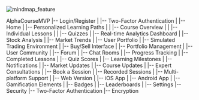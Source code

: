 ![mindmap_feature](https://github.com/dada325/alpha_course/assets/7775973/d33e5a86-2bee-49f3-98f7-85c962a213b1)



AlphaCourseMVP
|-- Login/Register
|   |-- Two-Factor Authentication
|
|-- Home
|   |-- Personalized Learning Paths
|   |   |-- Course Overview
|   |   |-- Individual Lessons
|   |   |-- Quizzes
|
|-- Real-time Analytics Dashboard
|   |-- Stock Analysis
|   |-- Market Trends
|   |-- User Portfolio
|
|-- Simulated Trading Environment
|   |-- Buy/Sell Interface
|   |-- Portfolio Management
|
|-- User Community
|   |-- Forum
|   |-- Chat Rooms
|
|-- Progress Tracking
|   |-- Completed Lessons
|   |-- Quiz Scores
|   |-- Learning Milestones
|
|-- Notifications
|   |-- Market Updates
|   |-- Course Updates
|
|-- Expert Consultations
|   |-- Book a Session
|   |-- Recorded Sessions
|
|-- Multi-platform Support
|   |-- Web Version
|   |-- iOS App
|   |-- Android App
|
|-- Gamification Elements
|   |-- Badges
|   |-- Leaderboards
|
|-- Settings
    |-- Security
        |-- Two-Factor Authentication
        |-- Encryption
